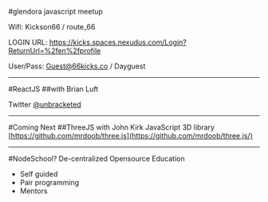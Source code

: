 #glendora javascript meetup

Wifi: Kickson66 / route_66

LOGIN URL: https://kicks.spaces.nexudus.com/Login?ReturnUrl=%2fen%2fprofile

User/Pass: Guest@66kicks.co / Dayguest

---

#ReactJS
##with Brian Luft

Twitter [@unbracketed](http://www.twitter.com/unbracketed)

---

#Coming Next
##ThreeJS with John Kirk
JavaScript 3D library  
[https://github.com/mrdoob/three.js](https://github.com/mrdoob/three.js/)

---

#NodeSchool?
De-centralized Opensource Education

- Self guided 
- Pair programming
- Mentors
